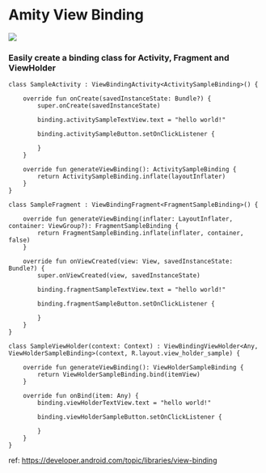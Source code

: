 # Amity View Binding
[![](https://jitpack.io/v/EkoCommunications/AmityAndroidJet.svg)](https://jitpack.io/#EkoCommunications/AmityAndroidJet/viewbinding)

### Easily create a binding class for Activity, Fragment and ViewHolder 

```code 
class SampleActivity : ViewBindingActivity<ActivitySampleBinding>() {

    override fun onCreate(savedInstanceState: Bundle?) {
        super.onCreate(savedInstanceState)

        binding.activitySampleTextView.text = "hello world!"

        binding.activitySampleButton.setOnClickListener {

        }
    }

    override fun generateViewBinding(): ActivitySampleBinding {
        return ActivitySampleBinding.inflate(layoutInflater)
    }
}
```

```code 
class SampleFragment : ViewBindingFragment<FragmentSampleBinding>() {

    override fun generateViewBinding(inflater: LayoutInflater, container: ViewGroup?): FragmentSampleBinding {
        return FragmentSampleBinding.inflate(inflater, container, false)
    }

    override fun onViewCreated(view: View, savedInstanceState: Bundle?) {
        super.onViewCreated(view, savedInstanceState)

        binding.fragmentSampleTextView.text = "hello world!"

        binding.fragmentSampleButton.setOnClickListener {

        }
    }
}
```

```code 
class SampleViewHolder(context: Context) : ViewBindingViewHolder<Any, ViewHolderSampleBinding>(context, R.layout.view_holder_sample) {

    override fun generateViewBinding(): ViewHolderSampleBinding {
        return ViewHolderSampleBinding.bind(itemView)
    }

    override fun onBind(item: Any) {
        binding.viewHolderTextView.text = "hello world!"

        binding.viewHolderSampleButton.setOnClickListener {

        }
    }
}
```

ref: https://developer.android.com/topic/libraries/view-binding
